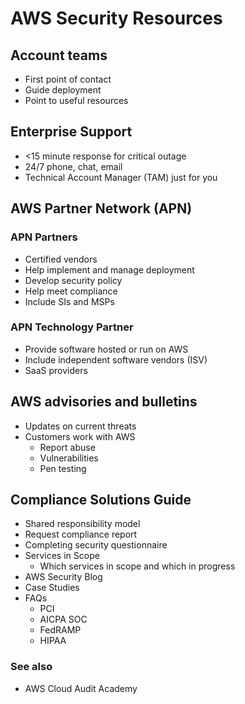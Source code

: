 # AWS Security Resources
## Account teams
* First point of contact
* Guide deployment
* Point to useful resources
## Enterprise Support
* <15 minute response for critical outage
* 24/7 phone, chat, email
* Technical Account Manager (TAM) just for you
## AWS Partner Network (APN)
### APN Partners
* Certified vendors
* Help implement and manage deployment
* Develop security policy
* Help meet compliance
* Include SIs and MSPs
### APN Technology Partner
* Provide software hosted or run on AWS
* Include independent software vendors (ISV)
* SaaS providers
## AWS advisories and bulletins
* Updates on current threats
* Customers work with AWS
    * Report abuse
    * Vulnerabilities
    * Pen testing
## Compliance Solutions Guide
* Shared responsibility model
* Request compliance report
* Completing security questionnaire
* Services in Scope
    * Which services in scope and which in progress
* AWS Security Blog
* Case Studies
* FAQs
    * PCI
    * AICPA SOC
    * FedRAMP
    * HIPAA
### See also
* AWS Cloud Audit Academy
